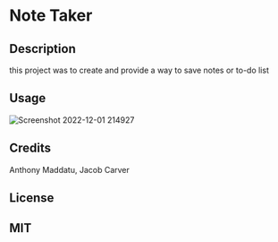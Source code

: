 # Note Taker

## Description

this project was to create and provide a way to save notes or to-do list


## Usage

![Screenshot 2022-12-01 214927](https://user-images.githubusercontent.com/84696281/205207084-4a121152-e8c6-4684-82d4-4c960d7d31e6.png)


## Credits
Anthony Maddatu, Jacob Carver

## License

MIT
---
